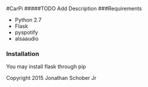 #CarPi
####\#TODO Add Description
###Requirements

* Python 2.7
* Flask
* pyspotify
* alsaaudio

### Installation
You may install flask through pip

Copyright 2015 Jonathan Schober Jr
